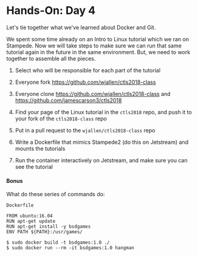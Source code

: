 # Hands-On: Day 4

Let's tie together what we've learned about Docker and Git.

We spent some time already on an Intro to Linux tutorial which we ran on Stampede. Now we will take steps to make sure we can run that same tutorial again in the future in the same environment. But, we need to work together to assemble all the pieces.


1. Select who will be responsible for each part of the tutorial

2. Everyone fork https://github.com/wjallen/ctls2018-class

3. Everyone clone https://github.com/wjallen/ctls2018-class and https://github.com/jamescarson3/ctls2018

4. Find your page of the Linux tutorial in the `ctls2018` repo, and push it to your fork of the `ctls2018-class` repo

5. Put in a pull request to the `wjallen/ctls2018-class` repo

6. Write a Dockerfile that mimics Stampede2 (do this on Jetstream) and mounts the tutorials

7. Run the container interactively on Jetstream, and make sure you can see the tutorial



#### Bonus

What do these series of commands do:

```Dockerfile```
```
FROM ubuntu:16.04
RUN apt-get update
RUN apt-get install -y bsdgames
ENV PATH ${PATH}:/usr/games/
```
```
$ sudo docker build -t bsdgames:1.0 ./
$ sudo docker run --rm -it bsdgames:1.0 hangman
```
